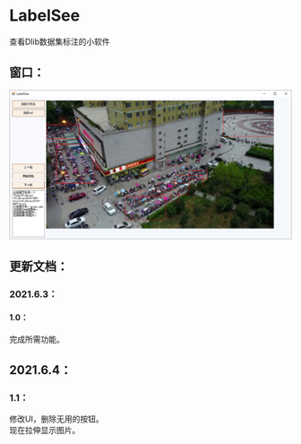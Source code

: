 # LabelSee
 查看Dlib数据集标注的小软件
## 窗口：
![image](https://github.com/Firemountaincold/LabelSee/blob/main/LabelSee/Image.png)
## 更新文档：
### 2021.6.3：
#### 1.0：
完成所需功能。
## 2021.6.4：
### 1.1：
修改UI，删除无用的按钮。   
现在拉伸显示图片。

